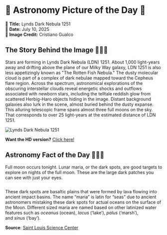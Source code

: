 # 🌌 Astronomy Picture of the Day 🌌
🔭 **Title:** Lynds Dark Nebula 1251  
📅 **Date:** July 10, 2025  
📸 **Image Credit:** Cristiano Gualco  

## The Story Behind the Image 🧑‍🚀🔭
Stars are forming in Lynds Dark Nebula (LDN) 1251. About 1,000 light-years away and drifting above the plane of our Milky Way galaxy, LDN 1251 is also less appetizingly known as "The Rotten Fish Nebula." The dusty molecular cloud is part of a complex of dark nebulae mapped toward the Cepheus flare region. Across the spectrum, astronomical explorations of the obscuring interstellar clouds reveal energetic shocks and outflows associated with newborn stars, including the telltale reddish glow from scattered Herbig-Haro objects hiding in the image. Distant background galaxies also lurk in the scene, almost buried behind the dusty expanse. This alluring telescopic frame spans almost three full moons on the sky. That corresponds to over 25 light-years at the estimated distance of LDN 1251.

![Lynds Dark Nebula 1251](https://apod.nasa.gov/apod/image/2507/LDN1251gualco1024.JPG)

**Want the HD version?** [Click here!](https://apod.nasa.gov/apod/image/2507/LDN1251gualco2048.JPG)

## Astronomy Fact of the Day 👩‍🚀🚀 
<p>Full moon occurs tonight. Lunar maria, or the dark spots, are good targets to explore on nights of the full moon. These are the large dark patches you can see with just your eyes.</p>
<p><img src="https://www.slsc.org/wp-content/uploads/2025/07/jul-10.jpg" alt=""/></p>
<p>These dark spots are basaltic plains that were formed by lava flowing into ancient impact basins. The name “maria” is latin for “seas” due to ancient astronomers mistaking these dark spots for actual oceans on the surface of the Moon. Different sized maria are named based on other latinized water features such as <i>oceanus</i> (ocean), <i>lacus</i> (‘lake’), <i>palus</i> (‘marsh’), and <i>sinus</i> (‘bay’).</p>

**Source**: [Saint Louis Science Center](https://www.slsc.org/astronomy-fact-of-the-day-july-10-2025/)
